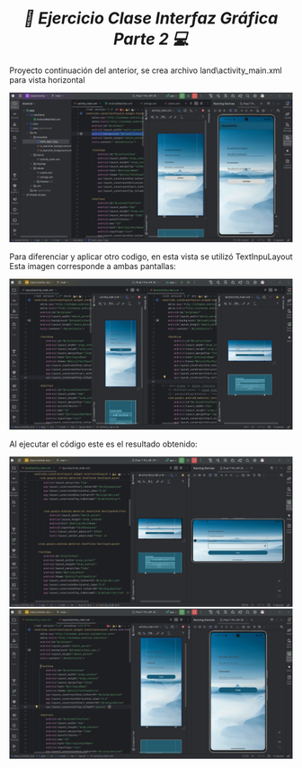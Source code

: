 **_<h1 align="center">:vulcan_salute: Ejercicio Clase Interfaz Gráfica Parte 2 :computer:</h1>_**

Proyecto continuación del anterior, se crea archivo land\activity_main.xml para vista horizontal

<img src="./app/src/main/res/drawable/ejercicio_clase_interfaz.jpg" alt="">

Para diferenciar y aplicar otro codigo, en esta vista se utilizó TextInpuLayout
Esta imagen corresponde a ambas pantallas:

<img src="./app/src/main/res/drawable/ambas_vistas.jpg" alt="">

Al ejecutar el código este es el resultado obtenido:

<img src="./app/src/main/res/drawable/resultado_vista_horizontal.jpg" alt="">
<img src="./app/src/main/res/drawable/resultado_vista_vertical.jpg" alt="">